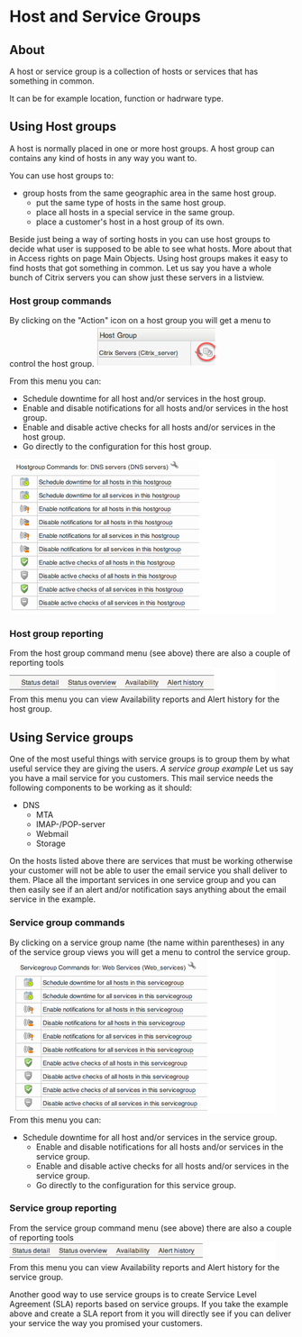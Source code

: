 # Host and Service Groups

## About

A host or service group is a collection of hosts or services that has something in common.

It can be for example location, function or hadrware type.

## Using Host groups

A host is normally placed in one or more host groups. A host group can contains any kind of hosts in any way you want to.

You can use host groups to:

- group hosts from the same geographic area in the same host group.
  - put the same type of hosts in the same host group.
  - place all hosts in a special service in the same group.
  - place a customer's host in a host group of its own.

 Beside just being a way of sorting hosts in you can use host groups to decide what user is supposed to be able to see what hosts. More about that in Access rights on page Main Objects.
 Using host groups makes it easy to find hosts that got something in common. Let us say you have a whole bunch of Citrix servers you can show just these servers in a listview.

### Host group commands

By clicking on the "Action" icon on a host group you will get a menu to control the host group.
 ![](images/16482320/16679209.png)

From this menu you can:

- Schedule downtime for all host and/or services in the host group.
- Enable and disable notifications for all hosts and/or services in the host group.
- Enable and disable active checks for all hosts and/or services in the host group.
- Go directly to the configuration for this host group.

![](images/16482320/16679207.png)

### Host group reporting

From the host group command menu (see above) there are also a couple of reporting tools
 ![](images/16482320/16679208.png)
 From this menu you can view Availability reports and Alert history for the host group.

## Using Service groups

One of the most useful things with service groups is to group them by what useful service they are giving the users.
*A service group example*
 Let us say you have a mail service for you customers. This mail service needs the following components to be working as it should:

- DNS
  - MTA
  - IMAP-/POP-server
  - Webmail
  - Storage

On the hosts listed above there are services that must be working otherwise your customer will not be able to user the email service you shall deliver to them.
 Place all the important services in one service group and you can then easily see if an alert and/or notification says anything about the email service in the example.

### Service group commands

By clicking on a service group name (the name within parentheses) in any of the service group views you will get a menu to control the service group.
![](images/16482320/16679214.png)
 From this menu you can:

- Schedule downtime for all host and/or services in the service group.
  - Enable and disable notifications for all hosts and/or services in the service group.
  - Enable and disable active checks for all hosts and/or services in the service group.
  - Go directly to the configuration for this service group.

### Service group reporting

From the service group command menu (see above) there are also a couple of reporting tools
 ![](images/16482320/16679213.png)
 From this menu you can view Availability reports and Alert history for the service group.

Another good way to use service groups is to create Service Level Agreement (SLA) reports based on service groups. If you take the example above and create a SLA report from it you will directly see if you can deliver your service the way you promised your customers.
